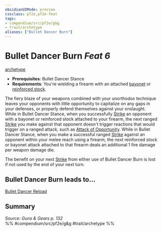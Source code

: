 ```yaml
---
obsidianUIMode: preview
cssclass: pf2e,pf2e-feat
tags:
- compendium/src/pf2e/g&g
- trait/archetype
aliases: ["Bullet Dancer Burn"]
---
```

# Bullet Dancer Burn  *Feat 6*  
[archetype](../../Rules/traits/archetype.md)  

- **Prerequisites**: Bullet Dancer Stance
- **Requirements**: You're wielding a firearm with an attached [bayonet](../equipment/items/bayonet-g-g.md) or [reinforced stock](../equipment/items/reinforced-stock-g-g.md).

The fiery blaze of your weapons combined with your unorthodox technique leaves your opponents with little opportunity to capitalize on any gaps in your defenses, or properly defend themselves against your onslaught. While in Bullet Dancer Stance, when you successfully [Strike](../../Rules/actions/strike.md) an opponent with a bayonet or reinforced stock attached to your firearm, the next ranged [Strike](../../Rules/actions/strike.md) you make against that opponent doesn't trigger reactions that would trigger on a ranged attack, such as [Attack of Opportunity](../../Rules/actions/attack-of-opportunity.md). While in Bullet Dancer Stance, when you make a successful ranged [Strike](../../Rules/actions/strike.md) against an opponent within your melee reach using a firearm, the next reinforced stock or bayonet attack attached to that firearm deals an additional 1 fire damage per weapon damage die.

The benefit on your next [Strike](../../Rules/actions/strike.md) from either use of Bullet Dancer Burn is lost if not used by the end of your next turn.

## Bullet Dancer Burn leads to...

[Bullet Dancer Reload](bullet-dancer-reload-g-g.md)

## Summary

*Source: Guns & Gears p. 132*  
%% #compendium/src/pf2e/g&g #trait/archetype %%